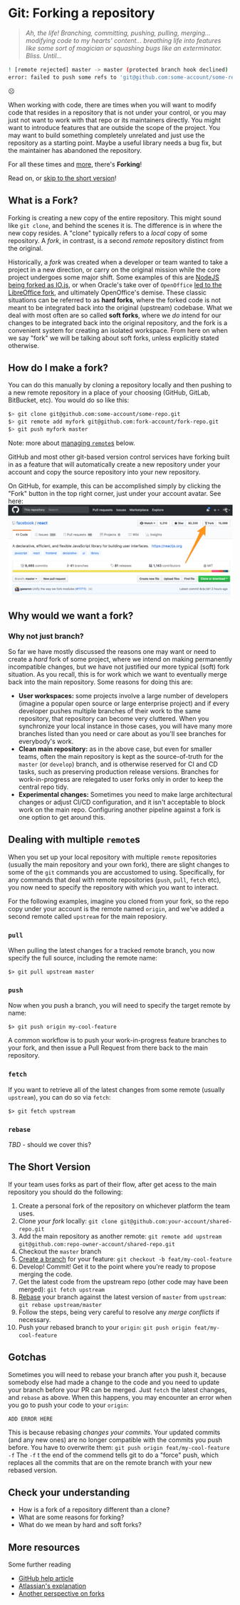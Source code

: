 # Git: Forking a repository

> _Ah, the life! Branching, committing, pushing, pulling, merging... modifying code to my hearts' content... breathing life into features like some sort of magician or squashing bugs like an exterminator. Bliss. Until..._

```bash
! [remote rejected] master -> master (protected branch hook declined)
error: failed to push some refs to 'git@github.com:some-account/some-repo.git'
```

☹️

When working with code, there are times when you will want to modify code that resides in a repository that is not under your control, or you may just not want to work with that repo or its maintainers directly. You might want to introduce features that are outside the scope of the project. You may want to build something completely unrelated and just use the repository as a starting point. Maybe a useful library needs a bug fix, but the maintainer has abandoned the repository. 

For all these times and [more](#why-would-we-want-a-fork), there's **Forking**!

Read on, or [skip to the short version](#the-short-version)!

## What is a Fork?

Forking is creating a new copy of the entire repository. This might sound like `git clone`, and behind the scenes it is. The difference is in where the new copy resides. A "clone" typically refers to a _local_ copy of some repository. A _fork_, in contrast, is a second *remote* repository distinct from the original.

Historically, a _fork_ was created when a developer or team wanted to take a project in a new direction, or carry on the original mission while the core project undergoes some major shift. Some examples of this are [NodeJS being forked as IO.js](http://anandmanisankar.com/posts/nodejs-iojs-why-the-fork/#why-the-fork), or when Oracle's take over of `OpenOffice` [led to the LibreOffice fork](https://en.wikipedia.org/wiki/LibreOffice#ooo-build,_Go-oo_and_Oracle), and ultimately OpenOffice's demise. These classic situations can be referred to as **hard forks**, where the forked code is not meant to be integrated back into the original (upstream) codebase. What we deal with most often are so called **soft forks**, where we _do_ intend for our changes to be integrated back into the original repository, and the fork is a convenient system for creating an isolated workspace. From here on when we say "fork" we will be talking about soft forks, unless explicitly stated otherwise.

## How do I make a fork?

You can do this manually by cloning a repository locally and then pushing to a new remote repository in a place of your choosing (GitHub, GitLab, BitBucket, etc). You would do so like this:
```bash
$> git clone git@github.com:some-account/some-repo.git
$> git remote add myfork git@github.com:fork-account/fork-repo.git
$> git push myfork master
```
Note: more about [managing `remote`s](#dealing-with-multiple-remotes) below.

GitHub and most other git-based version control services have forking built in as a feature that will automatically create a new repository under your account and copy the source repository into your new repository.

On GitHub, for example, this can be accomplished simply by clicking the "Fork" button in the top right corner, just under your account avatar. See here:
![Forking on GitHub](../images/github-fork.png)

## Why would we want a fork?

### Why not just branch?

So far we have mostly discussed the reasons one may want or need to create a _hard_ fork of some project, where we intend on making permanently incompatible changes, but we have not justified our more typical (soft) fork situation. As you recall, this is for work which we want to eventually merge back into the main repository. Some reasons for doing this are:

* **User workspaces:** some projects involve a large number of developers (imagine a popular open source or large enterprise project) and if every developer pushes multiple branches of their work to the same repository, that repository can become very cluttered. When you synchronize your local instance in those cases, you will have many more branches listed than you need or care about as you'll see branches for everybody's work.
* **Clean main repository:** as in the above case, but even for smaller teams, often the main repository is kept as the source-of-truth for the `master` (or `develop`) branch, and is otherwise reserved for CI and CD tasks, such as preserving production release versions. Branches for work-in-progress are relegated to user forks only in order to keep the central repo tidy.
* **Experimental changes:** Sometimes you need to make large architectural changes or adjust CI/CD configuration, and it isn't acceptable to block work on the main repo. Configuring another pipeline against a fork is one option to get around this.

## Dealing with multiple `remote`s

When you set up your local repository with multiple `remote` repositories (usually the main repository and your own fork), there are slight changes to some of the `git` commands you are accustomed to using. Specifically, for any commands that deal with remote repositories (`push`, `pull`, `fetch` etc), you now need to specify the repository with which you want to interact.

For the following examples, imagine you cloned from your fork, so the repo copy under your account is the remote named `origin`, and we've added a second remote called `upstream` for the main reposiory.

### `pull`

When pulling the latest changes for a tracked remote branch, you now specify the full source, including the remote name:
```shell
$> git pull upstream master
```

### `push`

Now when you push a branch, you will need to specify the target remote by name:
```shell
$> git push origin my-cool-feature
```
A common workflow is to push your work-in-progress feature branches to your fork, and then issue a Pull Request from there back to the main repository.

### `fetch`

If you want to retrieve all of the latest changes from some remote (usually `upstream`), you can do so via `fetch`:
```shell
$> git fetch upstream
```

### `rebase`

_TBD_ - should we cover this?

## The Short Version

If your team uses forks as part of their flow, after get acess to the main repository you should do the following:
1) Create a personal fork of the repository on whichever platform the team uses.
1) Clone _your fork_ locally: `git clone git@github.com:your-account/shared-repo.git`
1) Add the main repository as another remote: `git remote add upstream git@github.com:repo-owner-account/shared-repo.git`
1) Checkout the `master` branch
1) [Create a branch](./git-branch-stage-commit.md) for your feature: `git checkout -b feat/my-cool-feature`
1) Develop! Commit! Get it to the point where you're ready to propose merging the code.
1) Get the latest code from the upstream repo (other code may have been merged): `git fetch upstream`
1) [Rebase](git-rebase.md) your branch against the latest version of `master` from `upstream`: `git rebase upstream/master`
  1) Follow the steps, being very careful to resolve any _merge conflicts_ if necessary.
1) Push your rebased branch to your `origin`: `git push origin feat/my-cool-feature`

## Gotchas

Sometimes you will need to rebase your branch after you push it, because somebody else had made a change to the code and you need to update your branch before your PR can be merged. Just `fetch` the latest changes, and `rebase` as above. When this happens, you may encounter an error when you go to push your code to your `origin`:
```
ADD ERROR HERE
```
This is because rebasing _changes your commits_. Your updated commits (and any new ones) are no longer compatible with the commits you push before. You have to overwrite them:
`git push origin feat/my-cool-feature -f`
The `-f` t the end of the commend tells git to do a "force" push, which replaces all the commits that are on the remote branch with your new rebased version.

## Check your understanding

* How is a fork of a repository different than a clone?
* What are some reasons for forking?
* What do we mean by hard and soft forks?

## More resources

Some further reading

- [GitHub help article](https://help.github.com/articles/fork-a-repo/)
- [Atlassian's explanation](TODO)
- [Another perspective on forks](https://gregoryszorc.com/blog/2017/12/11/high-level-problems-with-git-and-how-to-fix-them/)
